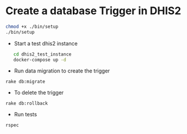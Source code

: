 # Create a database Trigger in DHIS2

```bash
chmod +x ./bin/setup
./bin/setup
```

-  Start a test dhis2 instance 
```bash
   cd dhis2_test_instance
   docker-compose up -d
```

- Run data migration to create the trigger

```
rake db:migrate
```

- To delete the trigger

```
rake db:rollback
```

- Run tests
```bash
rspec
```

